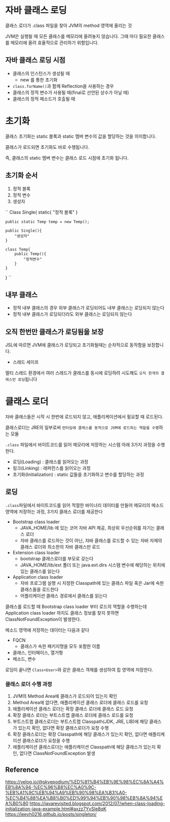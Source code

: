 # 자바 클래스 로딩
클래스 로더가 .class 파일을 찾아 JVM의 method 영역에 올리는 것 

JVM은 실행될 때 모든 클래스를 메모리에 올려놓지 않습니다. 그때 마다 필요한 클래스를 메모리에 올려 효율적으로 관리하기 위함입니다.

## 자바 클래스 로딩 시점
* 클래스의 인스턴스가 생성될 때
    * new 를 통한 초기화
* `class.forName()`과 함께 Reflection을 사용하는 경우
* 클래스의 정적 변수가 사용될 때(final로 선언된 상수가 아닐 때)
* 클래스의 정적 메소드가 호출될 때

# 초기화
클래스 초기화는 static 블록과 static 멤버 변수의 값을 할당하는 것을 의미합니다.

클래스가 로드되면 초기화도 바로 수행됩니다.

즉, 클래스의 static 멤버 변수는 클래스 로드 시점에 초기화 됩니다.

## 초기화 순서
1. 정적 블록
2. 정적 변수
3. 생성자

``
Class Single{
    static{
        "정적 블록"
    }

    public static Temp temp = new Temp();

    public Single(){
        "생성자"
    }

    class Temp{
        public Temp(){
            "정적변수"
        }
    }
}
``

## 내부 클래스
* 정적 내부 클래스의 경우 외부 클래스가 로딩되어도 내부 클래스는 로딩되지 않는다
* 정적 내부 클래스가 로딩되더라도 외부 클래스는 로딩되지 않는다

## 오직 한번만 클래스가 로딩됨을 보장
JSL에 따르면 JVM에 클래스가 로딩되고 초기화될때는 순차적으로 동작함을 보장합니다.
* 스레드 세이프

멀티 스레드 환경에서 여러 스레드가 클래스를 동시에 로딩하려 시도해도 `오직 한개의 클래스만 로딩`됩니다

# 클래스 로더
자바 클래스들은 시작 시 한번에 로드되지 않고, 애플리케이션에서 필요할 때 로드된다.

클래스로더는 JRE의 일부로써 `런타임에 클래스를 동적으로 JVM에 로드하는 역할을 수행`하는 모듈

`.class` 파일에서 바이트코드를 읽어 메모리에 저장하는 시스템 아래 3가지 과정을 수행한다.

* 로딩(Loading) : 클래스를 읽어오는 과정
* 링크(Linking) : 레퍼런스를 읽어오는 과정
* 초기화(Initialization) : static 값들을 초기화하고 변수를 할당하는 과정

## 로딩
`.class`파일에서 바이트코드를 읽어 적절한 바이너리 데이터를 만들어 메모리의 메소드 영역에 저장하는 과정, 3가지 클래스 로더를 제공한다

* Bootstrap class loader
    * JAVA_HOME/lib 에 있는 코어 자바 API 제공, 최상위 우선순위를 자기는 클래스 로더
    * 자바 클래스를 로드하는 것이 아닌, 자바 클래스를 로드할 수 있는 자바 자체의 클래스 로더와 최소한의 자바 클래스만 로드
* Extension class loader
    * bootstrap 클래스로더를 부모로 갖는다
    * JAVA_HOME/lib/ext 폴더 또는 java.ext.dirs 시스템 변수에 해당하는 위치에 있는 클래스를 읽는다
* Application class loader
    * 자바 프로그램 실행 시 지정한 Classpath에 있는 클래스 파일 혹은 Jar에 속한 클래스들을 로드한다
    * 어플리케이션 클래스 경로에서 클래스를 읽는다

클래스를 로드할 때 Bootstrap class loader 부터 로드의 역할을 수행하는데 Application class loader 까지도 클래스 정보를 찾지 못하면 ClassNotFoundException이 발생한다.

메소드 영역에 저장하는 데이터는 다음과 같다
* FQCN
    * 클래스가 속한 패키지명을 모두 포함한 이름
* 클래스, 인터페이스, 열거형
* 메소드, 변수

로딩이 끝나면 `Class<User>`와 같은 클래스 객체를 생성하여 힙 영역에 저장한다.

### 클래스 로더 수행 과정
1. JVM의 Method Area에 클래스가 로드되어 있는지 확인
2. Method Area에 없다면, 애플리케이션 클래스 로더에 클래스 로드를 요청
3. 애플리케이션 클래스 로더는 확장 클래스 로더에 클래스 로드 요청
4. 확장 클래스 로더는 부트스트랩 클래스 로더에 클래스 로드를 요청
5. 부트스트랩 클래스로더는 부트스트랩 Classpath(JDK, JRE, LIB)에 해당 클래스가 있는지 확인, 없다면 확장 클래스로더가 요청 수행
6. 확장 클래스로더는 확장 Classpath에 해당 클래스가 있는지 확인, 없다면 애플리케이션 클래스로더가 요청을 수행
7. 애플리케이션 클래스로더는 애플리케이션 Classpath에 해당 클래스가 있는지 확인, 없다면 ClassNotFoundException 발생

## Reference
https://velog.io/@skyepodium/%ED%81%B4%EB%9E%98%EC%8A%A4%EB%8A%94-%EC%96%B8%EC%A0%9C-%EB%A1%9C%EB%94%A9%EB%90%98%EA%B3%A0-%EC%B4%88%EA%B8%B0%ED%99%94%EB%90%98%EB%8A%94%EA%B0%80
https://javarevisited.blogspot.com/2012/07/when-class-loading-initialization-java-example.html#axzz7YvSIe8qK
https://leeyh0216.github.io/posts/singleton/